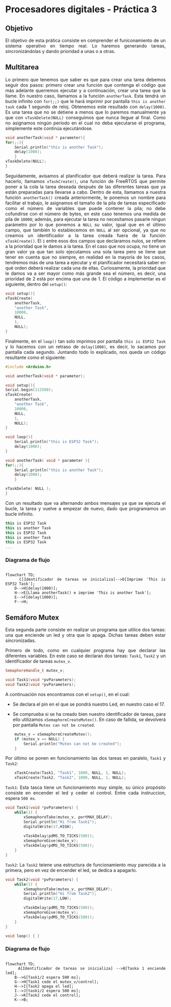 # Procesadores digitales - Práctica 3

## Objetivo
<div align="justify">

El objetivo de esta prática consiste en comprender el funiconamiento de un sistema operativo en tiempo real. Lo haremos generando tareas, sincronizándolas y dando prioridad a unas o a otras.

## Multitarea

Lo primero que tenemos que saber es que para crear una tarea debemos seguir dos pasos: primero crear una función que contenga el código que más adelante querremos ejecutar y a continuación, crear una tarea que la llame. En nuestro caso, llamamos a la función `anotherTask`. Esta tendrá un bucle infinito con `for(;;)` que le hará imprimir por pantalla `this is another task` cada 1 segundo de reloj. Obtenemos este resultado con `delay(1000)`. Es una tarea que no se detiene a menos que lo paremos manualmente ya que con `vTaskDelete(NULL)` conseguimos que nunca llegue al final. Como no asignamos ningún período en el cual no deba ejecutarse el programa, simplemente este continúa ejecutándose. 

```cpp
void anotherTask(void * parameter){
for(;;){
    Serial.println("this is another Task");
    delay(1000);
    }
vTaskDelete(NULL);
}
```

Seguidamente, avisamos al planificador que deberá realizar la tarea. Para hacerlo, llamamos `xTaskCreate()`, una función de FreeRTOS que permite poner a la cola la tarea deseada después de las diferentes tareas que ya están preparadas para llevarse a cabo. Dentro de esta, llamamos a nuestra función `anotherTask()` creada anteriormente, le ponemos un nombre para facilitar el trabajo, le asignamos el tamaño de la pila de tareas especificado como el número de variables que puede contener la pila; no debe cofundirse con el número de bytes, en este caso tenemos una medida de pila de `10000`; además, para ejecutar la tarea no necesitamos pasarle ningun parámetro por lo que ponemos a `NULL` su valor, igual que en el último campo, que también lo establecemos en `NULL` al ser opcional, ya que no creamos un identificador a la tarea creada fuera de la función `xTaskCreate()`. El `1` entre esos dos campos que declaramos nulos, se refiere a la prioridad que le damos a la tarea. En el caso que nos ocupa, no tiene un gran valor ya que tan solo ejecutamos una sola tarea pero se tiene que tener en cuenta que no siempre, en realidad en la mayoría de los casos, tendremos más de una tarea a ejecutar y el planificador necesitará saber en qué orden deberá realizar cada una de ellas. Curiosamente, la prioridad que le damos va a ser mayor como más grande sea el número, es decir, una prioridad de 2 está por encima que una de 1. El código a implementar es el siguiente, dentro del `setup()`:

```cpp
void setup(){
xTaskCreate(
    anotherTask,
    "another Task",
    10000, 
    NULL, 
    1, 
    NULL);
}
```
Finalmente, en el `loop()` tan solo imprimos por pantalla `this is ESP32 Task` y lo hacemos con un retraso de `delay(1000)`, es decir, lo sacamos por pantalla cada segundo. Juntando todo lo explicado, nos queda un código resultante como el siguiente:

```cpp
#include <Arduino.h>

void anotherTask(void * parameter);

void setup(){
Serial.begin(112500);
xTaskCreate(
    anotherTask, 
    "another Task",
    10000, 
    NULL,
    1, 
    NULL); 
}

void loop(){
    Serial.println("this is ESP32 Task");
    delay(1000);
}

void anotherTask( void * parameter ){
for(;;){
    Serial.println("this is another Task");
    delay(1000);
    }

vTaskDelete( NULL );
}
```

Con un resultado que va alternando ambos mensajes ya que se ejecuta el bucle, la tarea y vuelve a empezar de nuevo, dado que programamos un bucle infinito.

```cpp
this is ESP32 Task
this is another Task
this is ESP32 Task
this is another Task
this is ESP32 Task
...
```

### Diagrama de flujo

```mermaid

flowchart TD;
    C[Identificador de tareas se inicializa]-->D[Imprime 'This is ESP32 Task'];
    D-->H[delay(1000)];
    H-->E[Llama anotherTask() e imprime 'This is another Task'];
    E-->F[delay(1000)];
    F-->H;

```

## Semáforo Mutex

Esta segunda parte consiste en realizar un programa que utilice dos tareas: una que enciende un led y otra que lo apaga. Dichas tareas deben estar sincronizadas.

Primero de todo, como en cualquier programa hay que declarar las diferentes variables. En este caso se declaran dos tareas: `Task1`, `Task2` y un identificador de tareas ``mutex_v``.
```cpp
SemaphoreHandle_t mutex_v; 

void Task1(void *pvParameters);
void Task2(void *pvParameters);
```

A continuación nos encontramos con el `setup()`, en el cual:

* Se declara el pin en el que se pondrá nuestro Led, en nuestro caso el 17.

* Se comprueba si se ha creado bien nuestro identificador de tareas, para ello 
utilizamos `xSemaphoreCreateMutex()`. En caso de fallida, se devolverá por pantalla `Mutex can not be created`. 
```cpp
    mutex_v = xSemaphoreCreateMutex(); 
    if (mutex_v == NULL) { 
        Serial.println("Mutex can not be created"); 
    }
```

Por último se ponen en funcionamiento las dos tareas en paralelo, `Task1` y `Task2`:

```cpp
    xTaskCreate(Task1, "Task1", 1000, NULL, 1, NULL); 
    xTaskCreate(Task2, "Task2", 1000, NULL, 1, NULL); 
```

``Task1``: 
Esta tasca tiene un funcionamiento muy simple, su único propósito consiste en encender el led y ceder el control. Entre cada instruccion, espera ``500 ms``.

```cpp
void Task1(void *pvParameters) { 
    while(1) { 
        xSemaphoreTake(mutex_v, portMAX_DELAY); 
        Serial.println("Hi from Task1"); 
        digitalWrite(17,HIGH);
        
        vTaskDelay(pdMS_TO_TICKS(500)); 
        xSemaphoreGive(mutex_v); 
        vTaskDelay(pdMS_TO_TICKS(500)); 
    } 
} 
```

``Task2``:
La ``Task2`` teiene una estructura de funcionamiento muy parecida a la primera, pero en vez de encender el led, se dedica a apagarlo. 

```cpp
void Task2(void *pvParameters) { 
    while(1) { 
        xSemaphoreTake(mutex_v, portMAX_DELAY); 
        Serial.println("Hi from Task2"); 
        digitalWrite(17,LOW);

        vTaskDelay(pdMS_TO_TICKS(500)); 
        xSemaphoreGive(mutex_v); 
        vTaskDelay(pdMS_TO_TICKS(500)); 
    } 
} 

void loop() { }
```

### Diagrama de flujo

```mermaid

flowchart TD;
    A[Identificador de tareas se inicializa] -->B[Taska 1 enciende led];    
    B-->G[Task1/2 espera 500 ms];
    G-->H[Task1 cede el mutex_v/control];
    H-->I[Task2 apaga el led];
    I-->J[task1/2 espera 500 ms];
    J-->K[Task2 cede el control];
    K-->B;

```